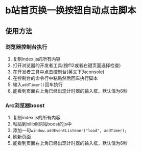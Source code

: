 # b站首页换一换按钮自动点击脚本

## 使用方法

### 浏览器控制台执行

1. 复制index.js的所有内容
1. 打开浏览器的开发者工具(按f12或者右键页面选择检查)
1. 在开发者工具中点击控制台(英文下为console)
1. 在控制台的命令行中粘贴然后回车执行脚本
1. 输入`addTimer()`回车执行
1. 能看到页面右上角已经出现计时器的输入框，默认值为6秒

### Arc浏览器boost

1. 复制index.js的所有内容
1. 粘贴到bilibili网站boost的js中
1. 添加一句`window.addEventListener("load", addTimer);`
1. 刷新页面
1. 能看到页面右上角已经出现计时器的输入框，默认值为6秒
